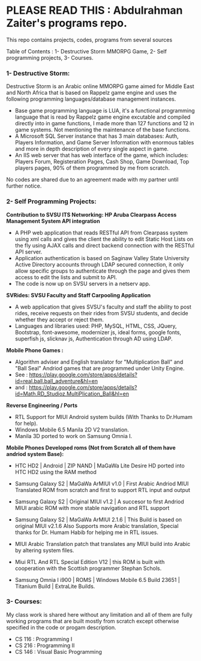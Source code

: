 # PLEASE READ THIS : Abdulrahman Zaiter's programs repo.

This repo contains projects, codes, programs from several sources

Table of Contents :  1- Destructive Storm MMORPG Game, 2- Self programming projects, 3- Courses.


### 1- Destructive Storm:

Destructive Storm is an Arabic online MMORPG game aimed for Middle East and North Africa that is based on Rappelz game engine and uses the following programming languages/database management instances.

* Base game programming language is LUA, it's a functional programming language that is read by Rappelz game engine excutable and compiled directly into in game functions, I made more than 127 functions and 12 in game systems. Not mentioning the maintenance of the base functions.
* A Microsoft SQL Server instance that has 3 main databases: Auth, Players Information, and Game Server Information with enormous tables and more in depth description of every single aspect in game.
* An IIS web server that has web interface of the game, which includes: Players Forum, Registeration Pages, Cash Shop, Game Download, Top players pages, 90% of them programmed by me from scratch.

No codes are shared due to an agreement made with my partner until further notice.

### 2- Self Programming Projects:

<b> Contribution to SVSU ITS Networking: HP Aruba Clearpass Access Management System API integration </b>
* A PHP web application that reads RESTful API from Clearpass system using xml calls and gives the client the ability to edit Static Host Lists on the fly using AJAX calls and direct backend connection with the RESTful API server. 
* Application authentication is based on Saginaw Valley State University Active Directory accounts through LDAP secured connection, it only allow specific groups to authenticate through the page and gives them access to edit the lists and submit to API.
* The code is now up on SVSU servers in a netserv app.

<b> SVRides: SVSU Faculty and Staff Carpooling Application </b>
* A web application that gives SVSU's faculty and staff the ability to post rides, receive requests on their rides from SVSU students, and decide whether they accept or reject them.
* Languages and libraries used: PHP, MySQL, HTML, CSS, JQuery, Bootstrap, font-awesome, modernizer js, ideal forms, google fonts, superfish js, slicknav js, Authentication through AD using LDAP.

<b> Mobile Phone Games : </b>

- Algorithm adviser and English translator for "Multiplication Ball" and "Ball Seal" Andriod games that are programmed under Unity Engine.
- See : https://play.google.com/store/apps/details?id=real.ball.ball_adventure&hl=en
- and : https://play.google.com/store/apps/details?id=Math.RD_Studioz.MultiPlication_Ball&hl=en

<b> Reverse Engineering / Ports </b>
* RTL Support for MIUI Android system builds (With Thanks to Dr.Humam for help).
* Windows Mobile 6.5 Manila 2D V2 translation.
* Manila 3D ported to work on Samsung Omnia I.

<b> Mobile Phones Developed roms (Not from Scratch all of them have andriod system Base): </b>

+ HTC HD2 | Android | ZIP NAND | MaGaWa Lite Desire HD ported into HTC HD2 using the RAM method

+ Samsung Galaxy S2 | MaGaWa ArMIUI v1.0 | First Arabic Andriod MIUI Translated ROM from scratch and first to support RTL input and output

+ Samsung Galaxy S2 | Original MIUI v1.2 | A succesor to first Andriod MIUI arabic ROM with more stable navigation and RTL support

+ Samsung Galaxy S2 | MaGaWa ArMIUI 2.1.6 | This Build is based on original MIUI v2.1.6 Also Supports more Arabic translation, Special thanks for Dr. Humam Habib for helping me in RTL issues.

+ MIUI Arabic Translation patch that translates any MIUI build into Arabic by altering system files.

+ Miui RTL And RTL Special Edition V12 | this ROM is built with cooperation with the Scottish programmer Stephan Schols.

+ Samsung Omnia I i900 | ROMS | Windows Mobile 6.5 Build 23651 | Titanium Build | ExtraLite Builds.  

###  3- Courses:

My class work is shared here without any limitation and all of them are fully working programs that are built mostly from scratch except otherwise specified in the code or progam description.

* CS 116 : Programming I
* CS 216 : Programming II
* CS 146 : Visual Basic Programming